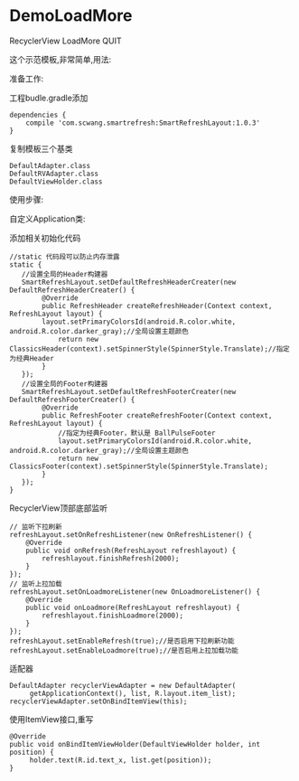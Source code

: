 # DemoLoadMore
RecyclerView LoadMore QUIT

这个示范模板,非常简单,用法:
 
准备工作:
 
工程budle.gradle添加
<pre><code>dependencies {
    compile 'com.scwang.smartrefresh:SmartRefreshLayout:1.0.3'
}
</code></pre>

复制模板三个基类
<pre><code>DefaultAdapter.class
DefaultRVAdapter.class
DefaultViewHolder.class
</code></pre>

使用步骤:

自定义Application类:

添加相关初始化代码
<pre><code>//static 代码段可以防止内存泄露
static {
   //设置全局的Header构建器
   SmartRefreshLayout.setDefaultRefreshHeaderCreater(new DefaultRefreshHeaderCreater() {
        @Override
        public RefreshHeader createRefreshHeader(Context context, RefreshLayout layout) {
        layout.setPrimaryColorsId(android.R.color.white, android.R.color.darker_gray);//全局设置主题颜色
            return new ClassicsHeader(context).setSpinnerStyle(SpinnerStyle.Translate);//指定为经典Header
        }
   });
   //设置全局的Footer构建器
   SmartRefreshLayout.setDefaultRefreshFooterCreater(new DefaultRefreshFooterCreater() {
        @Override
        public RefreshFooter createRefreshFooter(Context context, RefreshLayout layout) {
            //指定为经典Footer，默认是 BallPulseFooter
            layout.setPrimaryColorsId(android.R.color.white, android.R.color.darker_gray);//全局设置主题颜色
            return new ClassicsFooter(context).setSpinnerStyle(SpinnerStyle.Translate);
        }
   });
}
</code></pre>
RecyclerView顶部底部监听
<pre><code>// 监听下拉刷新
refreshLayout.setOnRefreshListener(new OnRefreshListener() {
    @Override
    public void onRefresh(RefreshLayout refreshlayout) {
        refreshlayout.finishRefresh(2000);
    }
});
// 监听上拉加载
refreshLayout.setOnLoadmoreListener(new OnLoadmoreListener() {
    @Override
    public void onLoadmore(RefreshLayout refreshlayout) {
        refreshlayout.finishLoadmore(2000);
    }
});
refreshLayout.setEnableRefresh(true);//是否启用下拉刷新功能
refreshLayout.setEnableLoadmore(true);//是否启用上拉加载功能
</code></pre>
适配器
<pre><code>DefaultAdapter recyclerViewAdapter = new DefaultAdapter(
     getApplicationContext(), list, R.layout.item_list);
recyclerViewAdapter.setOnBindItemView(this);
</code></pre>
使用ItemView接口,重写
<pre><code>@Override
public void onBindItemViewHolder(DefaultViewHolder holder, int position) {
     holder.text(R.id.text_x, list.get(position));
}
</code></pre>
